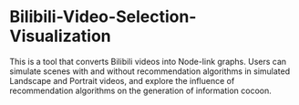 # Bilibili-Video-Selection-Visualization
This is a tool that converts Bilibili videos into Node-link graphs. Users can simulate scenes with and without recommendation algorithms in simulated Landscape and Portrait videos, and explore the influence of recommendation algorithms on the generation of information cocoon.
